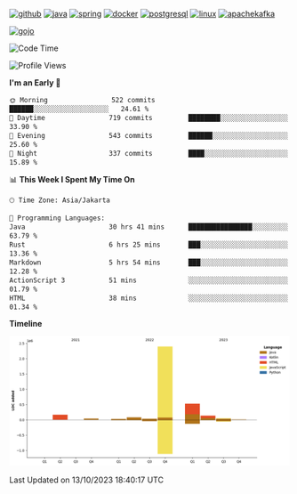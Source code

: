 <!-- [<img src='https://dev.karakun.com/assets/posts/2018-09-16-jc-java-article/3duke_suspects.jpg' alt='java'>](https://github.com/yeahbutstill) -->

[<img src='https://cdn.jsdelivr.net/npm/simple-icons@3.0.1/icons/github.svg' alt='github' height='40'>](https://github.com/yeahbutstill)  [<img src='https://cdn.jsdelivr.net/npm/simple-icons@3.0.1/icons/java.svg' alt='java' height='40'>](rahasia)  [<img src='https://cdn.jsdelivr.net/npm/simple-icons@3.0.1/icons/spring.svg' alt='spring' height='40'>](rahasia)  [<img src='https://cdn.jsdelivr.net/npm/simple-icons@3.0.1/icons/docker.svg' alt='docker' height='40'>](rahasia)  [<img src='https://cdn.jsdelivr.net/npm/simple-icons@3.0.1/icons/postgresql.svg' alt='postgresql' height='40'>](rahasia)  [<img src='https://cdn.jsdelivr.net/npm/simple-icons@3.0.1/icons/linux.svg' alt='linux' height='40'>](rahasia) [<img src='https://cdn.jsdelivr.net/npm/simple-icons@3.0.1/icons/apachekafka.svg' alt='apachekafka' height='40'>](rahasia)

[<img src='https://media.tenor.com/-8-KGI1eU8MAAAAd/jujutsu-kaisen-second-season.gif' alt='gojo'>](https://github.com/yeahbutstill)

<!--START_SECTION:waka-->
![Code Time](http://img.shields.io/badge/Code%20Time-2%2C344%20hrs%2027%20mins-blue)

![Profile Views](http://img.shields.io/badge/Profile%20Views-0-blue)

**I'm an Early 🐤** 

```text
🌞 Morning                522 commits         ██████░░░░░░░░░░░░░░░░░░░   24.61 % 
🌆 Daytime                719 commits         ████████░░░░░░░░░░░░░░░░░   33.90 % 
🌃 Evening                543 commits         ██████░░░░░░░░░░░░░░░░░░░   25.60 % 
🌙 Night                  337 commits         ████░░░░░░░░░░░░░░░░░░░░░   15.89 % 
```


📊 **This Week I Spent My Time On** 

```text
🕑︎ Time Zone: Asia/Jakarta

💬 Programming Languages: 
Java                     30 hrs 41 mins      ████████████████░░░░░░░░░   63.79 % 
Rust                     6 hrs 25 mins       ███░░░░░░░░░░░░░░░░░░░░░░   13.36 % 
Markdown                 5 hrs 54 mins       ███░░░░░░░░░░░░░░░░░░░░░░   12.28 % 
ActionScript 3           51 mins             ░░░░░░░░░░░░░░░░░░░░░░░░░   01.79 % 
HTML                     38 mins             ░░░░░░░░░░░░░░░░░░░░░░░░░   01.34 % 
```

**Timeline**

![Lines of Code chart](https://raw.githubusercontent.com/yeahbutstill/yeahbutstill/main/assets/bar_graph.png)


 Last Updated on 13/10/2023 18:40:17 UTC
<!--END_SECTION:waka-->
